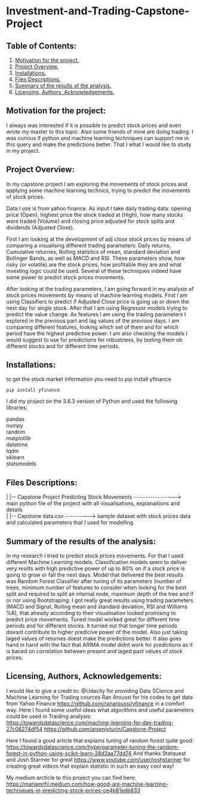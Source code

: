# Investment-and-Trading-Capstone-Project


## Table of Contents:
1. [Motivation for the project.](#mp)
2. [Project Overview.](#prov)
3. [Installations.](#instal)
4. [Files Descriptions.](#fd)
5. [Summary of the results of the analysis.](#scr)
6. [Licensing, Authors, Acknowledgements.](#li)


<a name="mp"></a>
## Motivation for the project:

I always was interested if it is possible to predict stock prices and even wrote my master to this topic. Also some friends of mine are doing trading.
I was curious if python and machine learning techniques can support me in this query and make the predictions better. That I what I would like to study in my project.

<a name="prov"></a>
## Project Overview:

In my capstone project I am exploring the movements of stock prices and applying some machine learning technics, trying to predict the movements of stock prices.

Data I use is from yahoo finance. As input I take daily trading data: opening price (Open), highest price the stock traded at (High), how many stocks were traded (Volume) and closing price adjusted for stock splits and dividends (Adjusted Close).

First I am looking at the development of adj close stock prices by means of comparing a visualising different trading parameters: Daily returns, Cumulative returnes, Rolling statistics of mean, standard deviation and Bollinger Bands, as well as MACD and RSI. These parameters show, how risky (or volatile) are the stock prices, how profitable they are and what investing logic could be used. Several of these techniques indeed have some power to predict stock prices movements.

After looking at the trading parameters, I am going forward in my analysis of stock prices movements by means of machine learning models. First I am using Classifiers to predict if Adjusted Close price is going up or down the next day for single stock. After that I am using Regressor models trying to predict the value change. As features I am using the trading parameters I explored in the previous part and lag values of the previous days. I am comparing different features, looking which set of them and for which period have the highest predictive power. I am also checking the models I would suggest to use for predictions for robustness, by testing them ob different stocks and for different time periods. 

<a name="instal"></a>
## Installations:

to get the stock market information you need to pip install yfinance

`pip install yfinance`

I did my project on the 3.6.3 version of Python and used the following libraries:

pandas<br />
numpy<br />
random<br />
matplotlib<br />
datetime<br />
tqdm<br />
sklearn<br />
statsmodels<br />

<a name="fd"></a>
## Files Descriptions:


| |--  Capstone Project Predicting Stock Movements -----------------> main python file of the project with all visualisations, explanaitions and details<br />
| |--  Capstone data.csv ----------> sample dataset with stock prices data and calculated parameters that I used for modelling

<a name="instr"></a>
## Summary of the results of the analysis:

In my research I tried to predict stock prices movements. For that I used different Machine Learning models. 
Classification models seem to deliver very resilts with high predictive power of up to 80% on if a stock price is going to grow or fall the next days. Model that delivered the best results was Random Forest Classifier after tuning of its parameters (number of trees, minimum number of features to consider when looking for the best split and required to split an internal node, maximum depth of the tree and if or nor using Bootstraping. I got really great results using trading parameters (MACD and Signal, Rolling mean and standard deviation, RSI and Williams %R), that already according to their visualisation looked promising to predict price movements. Tuned model worked great for different time periods and for different stocks. It turned out that longer time periods doesnt contribute to higher predicive power of the model. Also just taking laged values of returnes doest make the predictions better. It also goes hand in hand with the fact that ARIMA model didnt work for predictions as it is baced on correlation between present and laged past values of stock prices.


<a name="li"></a>
## Licensing, Authors, Acknowledgements:

I would like to give a credit to:
@Udacity for providing Data SCience and Machine Learning for Trading cources
Ran Aroussi for his codes to get data from Yahoo Finance https://github.com/ranaroussi/yfinance in a comfort way.
Here I found some useful ideas what algorithms and useful parameters could be used in Traiding analysis:
https://towardsdatascience.com/machine-learning-for-day-trading-27c08274df54
https://github.com/arseniyturin/Capstone-Project

Here I found a good article that explains tuning of random forest quite good:
https://towardsdatascience.com/hyperparameter-tuning-the-random-forest-in-python-using-scikit-learn-28d2aa77dd74
And thanks Statquest and Josh Starmer for great https://www.youtube.com/user/joshstarmer for creating great videos that explain statistic in such an easy cool way!


My medium arcticle to this project you can find here: https://mariamrfil.medium.com/how-good-are-machine-learning-techniques-in-predicting-stock-prices-ce4b81edb833
